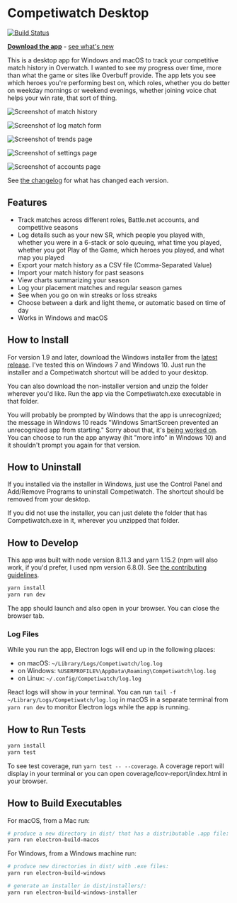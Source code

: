 # Competiwatch Desktop

[![Build Status](https://travis-ci.org/cheshire137/competiwatch-desktop.svg?branch=master)](https://travis-ci.org/cheshire137/competiwatch-desktop)

**[Download the app](https://github.com/cheshire137/competiwatch-desktop/releases/latest)** - [see what's new](./CHANGELOG.md)

This is a desktop app for Windows and macOS to track
your competitive match history in Overwatch. I wanted to see
my progress over time, more than what the game or sites like
Overbuff provide. The app lets you see which heroes you're performing
best on, which roles, whether you do better on weekday mornings or
weekend evenings, whether joining voice chat helps your win rate,
that sort of thing.

![Screenshot of match history](https://raw.githubusercontent.com/cheshire137/competiwatch-desktop/master/screenshots/matches-macos-roles.png)

![Screenshot of log match form](https://raw.githubusercontent.com/cheshire137/competiwatch-desktop/master/screenshots/log-match-role-queue.png)

![Screenshot of trends page](https://raw.githubusercontent.com/cheshire137/competiwatch-desktop/master/screenshots/screenshot-trends.png)

![Screenshot of settings page](https://raw.githubusercontent.com/cheshire137/competiwatch-desktop/master/screenshots/screenshot-settings.png)

![Screenshot of accounts page](https://raw.githubusercontent.com/cheshire137/competiwatch-desktop/master/screenshots/accounts-list.png)

See [the changelog](./CHANGELOG.md) for what has changed each version.

## Features

- Track matches across different roles, Battle.net accounts, and competitive seasons
- Log details such as your new SR, which people you played with, whether you were in a 6-stack or solo queuing, what time you played, whether you got Play of the Game, which heroes you played, and what map you played
- Export your match history as a CSV file (Comma-Separated Value)
- Import your match history for past seasons
- View charts summarizing your season
- Log your placement matches and regular season games
- See when you go on win streaks or loss streaks
- Choose between a dark and light theme, or automatic based on time of day
- Works in Windows and macOS

## How to Install

For version 1.9 and later, download the Windows installer from the [latest release](https://github.com/cheshire137/competiwatch-desktop/releases/latest). I've tested this on Windows 7 and Windows 10. Just run the installer and a Competiwatch shortcut will be added to your desktop.

You can also download the non-installer version and unzip the folder wherever you'd like. Run the app via the Competiwatch.exe executable in that folder.

You will probably be prompted by Windows that the app is unrecognized; the message in Windows 10 reads "Windows SmartScreen prevented an unrecognized app from starting." Sorry about that, it's [being worked on](https://github.com/cheshire137/competiwatch-desktop/issues/34). You can choose to run the app anyway (hit "more info" in Windows 10) and it shouldn't prompt you again for that version.

## How to Uninstall

If you installed via the installer in Windows, just use the Control Panel and Add/Remove Programs to uninstall Competiwatch. The shortcut should be removed from your desktop.

If you did not use the installer, you can just delete the folder that has Competiwatch.exe in it, wherever you unzipped that folder.

## How to Develop

This app was built with node version 8.11.3 and yarn 1.15.2 (npm will also work, if you'd prefer, I used npm version 6.8.0). See [the contributing guidelines](./CONTRIBUTING.md).

```bash
yarn install
yarn run dev
```

The app should launch and also open in your browser. You can close the
browser tab.

### Log Files

While you run the app, Electron logs will end up in the following places:

- on macOS: `~/Library/Logs/Competiwatch/log.log`
- on Windows: `%USERPROFILE%\AppData\Roaming\Competiwatch\log.log`
- on Linux: `~/.config/Competiwatch/log.log`

React logs will show in your terminal. You can run
`tail -f ~/Library/Logs/Competiwatch/log.log` in macOS in a separate
terminal from `yarn run dev` to monitor Electron logs while the app is running.

## How to Run Tests

```bash
yarn install
yarn test
```

To see test coverage, run `yarn test -- --coverage`. A coverage report will
display in your terminal or you can open coverage/lcov-report/index.html in
your browser.

## How to Build Executables

For macOS, from a Mac run:

```bash
# produce a new directory in dist/ that has a distributable .app file:
yarn run electron-build-macos
```

For Windows, from a Windows machine run:

```bash
# produce new directories in dist/ with .exe files:
yarn run electron-build-windows

# generate an installer in dist/installers/:
yarn run electron-build-windows-installer
```
